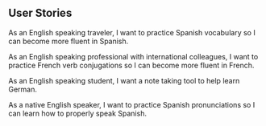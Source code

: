## User Stories

As an English speaking traveler, I want to practice Spanish vocabulary so I can become more fluent in Spanish.

As an English speaking professional with international colleagues, I want to practice French verb conjugations so I can become more fluent in French.

As an English speaking student, I want a note taking tool to help learn German.

As a native English speaker, I want to practice Spanish pronunciations so I can learn how to properly speak Spanish.

